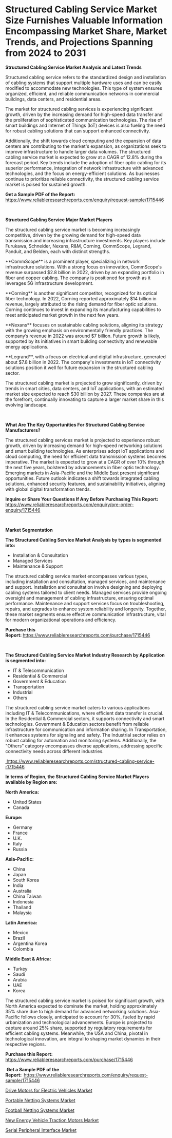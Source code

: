 <p><h1>Structured Cabling Service Market Size Furnishes Valuable Information Encompassing Market Share, Market Trends, and Projections Spanning from 2024 to 2031</h1></p><p><strong>Structured Cabling Service Market Analysis and Latest Trends</strong></p>
<p><p>Structured cabling service refers to the standardized design and installation of cabling systems that support multiple hardware uses and can be easily modified to accommodate new technologies. This type of system ensures organized, efficient, and reliable communication networks in commercial buildings, data centers, and residential areas. </p><p>The market for structured cabling services is experiencing significant growth, driven by the increasing demand for high-speed data transfer and the proliferation of sophisticated communication technologies. The rise of smart buildings and Internet of Things (IoT) devices is also fueling the need for robust cabling solutions that can support enhanced connectivity. </p><p>Additionally, the shift towards cloud computing and the expansion of data centers are contributing to the market's expansion, as organizations seek to improve infrastructure to handle larger data volumes. The structured cabling service market is expected to grow at a CAGR of 12.8% during the forecast period. Key trends include the adoption of fiber optic cabling for its superior performance, integration of network infrastructure with advanced technologies, and the focus on energy-efficient solutions. As businesses continue to prioritize reliable connectivity, the structured cabling service market is poised for sustained growth.</p></p>
<p><strong>Get a Sample PDF of the Report:&nbsp;</strong> <a href="https://www.reliableresearchreports.com/enquiry/request-sample/1715446?utm_campaign=3&utm_medium=2&utm_source=Github&utm_content=ia&utm_term=23102024&utm_id=structured-cabling-service">https://www.reliableresearchreports.com/enquiry/request-sample/1715446</a></p>
<p>&nbsp;</p>
<p><strong>Structured Cabling Service Major Market Players</strong></p>
<p><p>The structured cabling service market is becoming increasingly competitive, driven by the growing demand for high-speed data transmission and increasing infrastructure investments. Key players include Furukawa, Schneider, Nexans, R&M, Corning, CommScope, Legrand, Panduit, and Belden, each with distinct strengths.</p><p>**CommScope** is a prominent player, specializing in network infrastructure solutions. With a strong focus on innovation, CommScope's revenue surpassed $2.8 billion in 2022, driven by an expanding portfolio in fiber and copper cabling. The company is positioned for growth as it leverages 5G infrastructure development.</p><p>**Corning** is another significant competitor, recognized for its optical fiber technology. In 2022, Corning reported approximately $14 billion in revenue, largely attributed to the rising demand for fiber optic solutions. Corning continues to invest in expanding its manufacturing capabilities to meet anticipated market growth in the next few years.</p><p>**Nexans** focuses on sustainable cabling solutions, aligning its strategy with the growing emphasis on environmentally friendly practices. The company’s revenue in 2022 was around $7 billion. Future growth is likely, supported by its initiatives in smart building connectivity and renewable energy applications.</p><p>**Legrand**, with a focus on electrical and digital infrastructure, generated about $7.8 billion in 2022. The company's investments in IoT connectivity solutions position it well for future expansion in the structured cabling sector.</p><p>The structured cabling market is projected to grow significantly, driven by trends in smart cities, data centers, and IoT applications, with an estimated market size expected to reach $30 billion by 2027. These companies are at the forefront, continually innovating to capture a larger market share in this evolving landscape.</p></p>
<p>&nbsp;</p>
<p><strong>What Are The Key Opportunities For Structured Cabling Service Manufacturers?</strong></p>
<p><p>The structured cabling services market is projected to experience robust growth, driven by increasing demand for high-speed networking solutions and smart building technologies. As enterprises adopt IoT applications and cloud computing, the need for efficient data transmission systems becomes imperative. The market is expected to grow at a CAGR of over 10% through the next five years, bolstered by advancements in fiber optic technology. Emerging markets in Asia-Pacific and the Middle East present significant opportunities. Future outlook indicates a shift towards integrated cabling solutions, enhanced security features, and sustainability initiatives, aligning with global digital transformation trends.</p></p>
<p><strong>Inquire or Share Your Questions If Any Before Purchasing This Report:</strong> <a href="https://www.reliableresearchreports.com/enquiry/pre-order-enquiry/1715446?utm_campaign=3&utm_medium=2&utm_source=Github&utm_content=ia&utm_term=23102024&utm_id=structured-cabling-service">https://www.reliableresearchreports.com/enquiry/pre-order-enquiry/1715446</a></p>
<p>&nbsp;</p>
<p><strong>Market Segmentation</strong></p>
<p><strong>The Structured Cabling Service Market Analysis by types is segmented into:</strong></p>
<p><ul><li>Installation & Consultation</li><li>Managed Services</li><li>Maintenance & Support</li></ul></p>
<p><p>The structured cabling service market encompasses various types, including installation and consultation, managed services, and maintenance and support. Installation and consultation involve designing and deploying cabling systems tailored to client needs. Managed services provide ongoing oversight and management of cabling infrastructure, ensuring optimal performance. Maintenance and support services focus on troubleshooting, repairs, and upgrades to enhance system reliability and longevity. Together, these market segments ensure effective communication infrastructure, vital for modern organizational operations and efficiency.</p></p>
<p><strong>Purchase this Report:&nbsp;</strong><a href="https://www.reliableresearchreports.com/purchase/1715446?utm_campaign=3&utm_medium=2&utm_source=Github&utm_content=ia&utm_term=23102024&utm_id=structured-cabling-service">https://www.reliableresearchreports.com/purchase/1715446</a></p>
<p>&nbsp;</p>
<p><strong>The Structured Cabling Service Market Industry Research by Application is segmented into:</strong></p>
<p><ul><li>IT & Telecommunication</li><li>Residential & Commercial</li><li>Government & Education</li><li>Transportation</li><li>Industrial</li><li>Others</li></ul></p>
<p><p>The structured cabling service market caters to various applications including IT & Telecommunications, where efficient data transfer is crucial. In the Residential & Commercial sectors, it supports connectivity and smart technologies. Government & Education sectors benefit from reliable infrastructure for communication and information sharing. In Transportation, it enhances systems for signaling and safety. The Industrial sector relies on robust cabling for automation and monitoring systems. Additionally, the "Others" category encompasses diverse applications, addressing specific connectivity needs across different industries.</p></p>
<p><a href="https://www.reliableresearchreports.com/structured-cabling-service-r1715446?utm_campaign=3&utm_medium=2&utm_source=Github&utm_content=ia&utm_term=23102024&utm_id=structured-cabling-service">&nbsp;https://www.reliableresearchreports.com/structured-cabling-service-r1715446</a></p>
<p><strong>In terms of Region, the Structured Cabling Service Market Players available by Region are:</strong></p>
<p>
    <p> <strong> North America: </strong>
        <ul>
            <li>United States</li>
            <li>Canada</li>
        </ul>
        </p> 
    <p> <strong> Europe: </strong>
        <ul>
            <li>Germany</li>
            <li>France</li>
            <li>U.K.</li>
            <li>Italy</li>
            <li>Russia</li>
        </ul>
        </p> 
    <p> <strong> Asia-Pacific: </strong>
        <ul>
            <li>China</li>
            <li>Japan</li>
            <li>South Korea</li>
            <li>India</li>
            <li>Australia</li>
            <li>China Taiwan</li>
            <li>Indonesia</li>
            <li>Thailand</li>
            <li>Malaysia</li>
        </ul>
        </p> 
    <p> <strong> Latin America: </strong>
        <ul>
            <li>Mexico</li>
            <li>Brazil</li>
            <li>Argentina Korea</li>
            <li>Colombia</li>
        </ul>
        </p> 
    <p> <strong> Middle East & Africa: </strong>
        <ul>
            <li>Turkey</li>
            <li>Saudi</li>
            <li>Arabia</li>
            <li>UAE</li>
            <li>Korea</li>
        </ul>
    </p>
    </p>
<p><p>The structured cabling service market is poised for significant growth, with North America expected to dominate the market, holding approximately 35% share due to high demand for advanced networking solutions. Asia-Pacific follows closely, anticipated to account for 30%, fueled by rapid urbanization and technological advancements. Europe is projected to capture around 25% share, supported by regulatory requirements for efficient cabling systems. Meanwhile, the USA and China, pivotal in technological innovation, are integral to shaping market dynamics in their respective regions.</p></p>
<p><strong>Purchase this Report: </strong><a href="https://www.reliableresearchreports.com/purchase/1715446?utm_campaign=3&utm_medium=2&utm_source=Github&utm_content=ia&utm_term=23102024&utm_id=structured-cabling-service">https://www.reliableresearchreports.com/purchase/1715446</a></p>
<p>&nbsp;<strong>Get a Sample PDF of the Report:&nbsp;&nbsp;</strong><a href="https://www.reliableresearchreports.com/enquiry/request-sample/1715446?utm_campaign=3&utm_medium=2&utm_source=Github&utm_content=ia&utm_term=23102024&utm_id=structured-cabling-service">https://www.reliableresearchreports.com/enquiry/request-sample/1715446</a></p>
<p><strong></strong></p>
<p><p><a href="https://github.com/michaelhall412/Market-Research-Report-List-1/blob/main/drive-motors-for-electric-vehicles-market.md?utm_campaign=3&utm_medium=2&utm_source=Github&utm_content=ia&utm_term=23102024&utm_id=structured-cabling-service">Drive Motors for Electric Vehicles Market</a></p><p><a href="https://issuu.com/reportprime-2/docs/portable-netting-systems-market-siz_d07f498899ed34?utm_campaign=3&utm_medium=2&utm_source=Github&utm_content=ia&utm_term=23102024&utm_id=structured-cabling-service">Portable Netting Systems Market</a></p><p><a href="https://issuu.com/reportprime-2/docs/football-netting-systems-market-siz_8d4dd44add298d?utm_campaign=3&utm_medium=2&utm_source=Github&utm_content=ia&utm_term=23102024&utm_id=structured-cabling-service">Football Netting Systems Market</a></p><p><a href="https://github.com/aiko92han/Market-Research-Report-List-1/blob/main/new-energy-vehicle-traction-motors-market.md?utm_campaign=3&utm_medium=2&utm_source=Github&utm_content=ia&utm_term=23102024&utm_id=structured-cabling-service">New Energy Vehicle Traction Motors Market</a></p><p><a href="https://www.linkedin.com/pulse/serial-peripheral-interface-market-emerging-trends-future-lunoe?utm_campaign=3&utm_medium=2&utm_source=Github&utm_content=ia&utm_term=23102024&utm_id=structured-cabling-service">Serial Peripheral Interface Market</a></p></p>